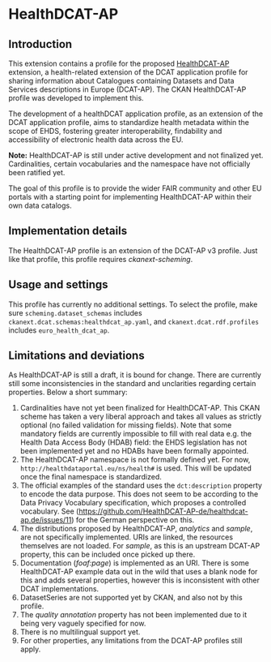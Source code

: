# HealthDCAT-AP

## Introduction

This extension contains a profile for the proposed [HealthDCAT-AP](https://healthdcat-ap.github.io/)
extension, a health-related extension of the DCAT application profile for sharing information about
Catalogues containing Datasets and Data Services descriptions in Europe (DCAT-AP). The CKAN
HealthDCAT-AP profile was developed to implement this.

The development of a healthDCAT application profile, as an extension of the DCAT application
profile, aims to standardize health metadata within the scope of EHDS, fostering greater
interoperability, findability and accessibility of electronic health data across the EU.

**Note:** HealthDCAT-AP is still under active development and not finalized yet. Cardinalities,
certain vocabularies and the namespace have not officially been ratified yet.

The goal of this profile is to provide the wider FAIR community and other EU portals with a starting
point for implementing HealthDCAT-AP within their own data catalogs.

## Implementation details

The HealthDCAT-AP profile is an extension of the DCAT-AP v3 profile. Just like that profile,
this profile requires *ckanext-scheming*.

## Usage and settings

This profile has currently no additional settings. To select the profile, make sure
`scheming.dataset_schemas`  includes `ckanext.dcat.schemas:healthdcat_ap.yaml`, and
`ckanext.dcat.rdf.profiles` includes `euro_health_dcat_ap`.

## Limitations and deviations

As HealthDCAT-AP is still a draft, it is bound for change. There are currently still some
inconsistencies in the standard and unclarities regarding certain properties. Below a short summary:

1. Cardinalities have not yet been finalized for HealthDCAT-AP. This CKAN scheme has taken a very
   liberal approach and takes all values as strictly optional (no failed validation for missing
   fields). Note that some mandatory fields are currently impossible to fill with real data e.g. the
   Health Data Access Body (HDAB) field: the EHDS legislation has not been implemented yet and no HDABs
   have been formally appointed.
2. The HealthDCAT-AP namespace is not formally defined yet. For now,
   `http://healthdataportal.eu/ns/health#` is used. This will be updated once the final namespace is
   standardized.
3. The official examples of the standard uses the `dct:description` property to encode the data
   purpose. This does not seem to be according to the Data Privacy Vocabulary specification, which
   proposes a controlled vocabulary. See
   (<https://github.com/HealthDCAT-AP-de/healthdcat-ap.de/issues/11>) for the German perspective on
   this.
4. The distributions proposed by HealthDCAT-AP, *analytics* and *sample*, are not specifically
   implemented. URIs are linked, the resources themselves are not loaded. For *sample*, as this is
   an upstream DCAT-AP property, this can be included once picked up there.
5. Documentation (*foaf:page*) is implemented as an URI. There is some HealthDCAT-AP example data
  out in the wild that uses a blank node for this and adds several properties, however this is
   inconsistent with other DCAT implementations.
6. DatasetSeries are not supported yet by CKAN, and also not by this profile.
7. The *quality annotation* property has not been implemented due to it being very vaguely specified
   for now.
8. There is no multilingual support yet.
9. For other properties, any limitations from the DCAT-AP profiles still apply.
